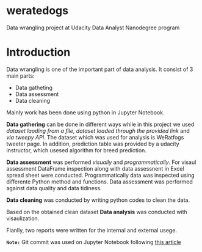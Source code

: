 # weratedogs

Data wrangling project at Udacity Data Analyst Nanodegree program

# Introduction

Data wrangling is one of the important part of data analysis. It consist of 3 main parts:
* Data gatheting
* Data assessment 
* Data cleaning

Mainly work has been done using python in Jupyter Notebook. 

**Data gathering** can be done in different ways while in this project we used *dataset laoding from a file*, *dataset loaded through the provided link* and *via tweepy API*. The dataset which was used for analysis is WeRatfogs tweeter page. In addition, prediction table was provided by a udacity instructor, which usesed algorithm for breed prediction. 

**Data assessment** was performed *visually* and *programmatically*. For visaul assessment DataFrame inspection along with data assessnent in Excel spread sheet were conducted. Programmatically data was inspected using differente Python method and functions. Data assessment was performed against data quality and data tidiness. 

**Data cleaning** was conducted by writing python codes to clean the data.

Based on the obtained clean dataset **Data analysis** was conducted with visaulization. 

Fianlly, two reports were written for the internal and external usege. 

**`Note:`** Git commit was used on Jupyter Notebook following [this article](https://towardsdatascience.com/version-control-with-jupyter-notebooks-f096f4d7035a) 




